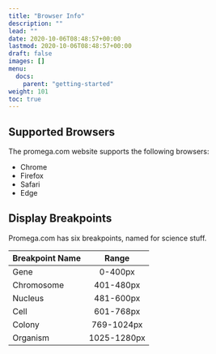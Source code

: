 ```yaml
---
title: "Browser Info"
description: ""
lead: ""
date: 2020-10-06T08:48:57+00:00
lastmod: 2020-10-06T08:48:57+00:00
draft: false
images: []
menu:
  docs:
    parent: "getting-started"
weight: 101
toc: true
---
```


## Supported Browsers

The promega.com website supports the following browsers:
- Chrome
- Firefox
- Safari
- Edge


## Display Breakpoints

Promega.com has six breakpoints, named for science stuff.

| Breakpoint Name | Range       |
| :-------------- | :---------: |
| Gene            | 0-400px     |
| Chromosome      | 401-480px   |
| Nucleus         | 481-600px   |
| Cell            | 601-768px   |
| Colony          | 769-1024px  |
| Organism        | 1025-1280px |
